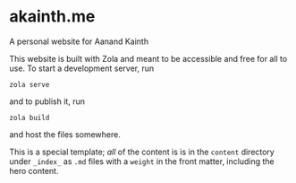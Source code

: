# akainth.me
A personal website for Aanand Kainth

This website is built with Zola and meant to be accessible and free for all to use. To start a development server, run
~~~
zola serve
~~~

and to publish it, run
~~~
zola build
~~~~

and host the files somewhere.

This is a special template; *all* of the content is is in the `content` directory under `_index_` as `.md` files with a `weight` in the front matter, including the hero content.
